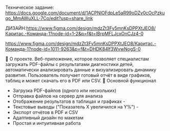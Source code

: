 Техническое задание: https://docs.google.com/document/d/1ACPNlOFdpLe5aR99oDZv0cOcPzkuqo_MmAWuXLL-7Co/edit?usp=share_link

ДИЗАЙН:https://www.figma.com/design/mdzZt3Fy5mnKsDPPXtJEO8/Каритас.-Команда-1?node-id=1-2&p=f&t=IBrpMFLJcxOnCJz4-0

https://www.figma.com/design/mdzZt3Fy5mnKsDPPXtJEO8/Каритас.-Команда-1?node-id=1011-9263&p=f&t=DHDK84lf3WvwNogS-0


📘 О проекте. Веб-приложение, которое позволяет специалистам загружать PDF-файлы с результатами диагностики детей, автоматически анализировать данные и визуализировать динамику развития. Пользователь получает готовый отчёт в виде графиков, таблиц и может скачать его в PDF или CSV.
🚀 Основной функционал 
- Загрузка PDF-файлов (одного или нескольких)
- Отправка файлов на сервер для анализа
- Отображение результатов в таблицах и графиках -
- Текстовые выводы ("Показатель X увеличился на Y%") -
- Экспорт отчётов в PDF и CSV
- Адаптивный дизайн по макетам  
- Простая и интуитивная работа 
